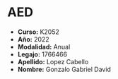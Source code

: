 # AED
- __Curso:__ K2052
- __Año:__ 2022
- __Modalidad:__ Anual
- __Legajo:__ 1766466
- __Apellido:__ Lopez Cabello
- __Nombre:__ Gonzalo Gabriel David

